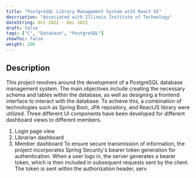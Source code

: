 ```yaml
---
title: "PostgreSQL Library Management System with React UI"
description: "Associated with Illinois Institute of Technology"
dateString: Oct 2022 - Dec 2022
draft: false
tags: ["C", "Database", "PostgreSQL"]
showToc: false
weight: 206
--- 
```


## Description
This project revolves around the development of a PostgreSQL database management system. The main objectives include creating the necessary schema and tables within the database, as well as designing a frontend interface to interact with the database. To achieve this, a combination of technologies such as Spring Boot, JPA repository, and ReactJS library were utilized. 
Three different UI components have been developed for different dashboard views to different members.
1. Login page view
2. Librarian dashboard
3. Member dashboard
To ensure secure transmission of information, the project incorporates Spring Security's bearer token generation for authentication. When a user logs in, the server generates a bearer token, which is then included in subsequent requests sent by the client. The token is sent within the authorization header, serv